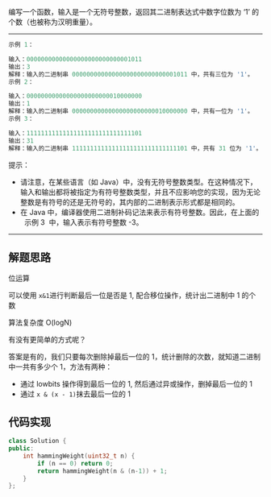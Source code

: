 编写一个函数，输入是一个无符号整数，返回其二进制表达式中数字位数为 ‘1’ 的个数（也被称为汉明重量）。

---

```cpp
示例 1：

输入：00000000000000000000000000001011
输出：3
解释：输入的二进制串 00000000000000000000000000001011 中，共有三位为 '1'。
示例 2：

输入：00000000000000000000000010000000
输出：1
解释：输入的二进制串 00000000000000000000000010000000 中，共有一位为 '1'。
示例 3：

输入：11111111111111111111111111111101
输出：31
解释：输入的二进制串 11111111111111111111111111111101 中，共有 31 位为 '1'。
```

提示：

- 请注意，在某些语言（如 Java）中，没有无符号整数类型。在这种情况下，输入和输出都将被指定为有符号整数类型，并且不应影响您的实现，因为无论整数是有符号的还是无符号的，其内部的二进制表示形式都是相同的。
- 在 Java 中，编译器使用二进制补码记法来表示有符号整数。因此，在上面的   示例 3  中，输入表示有符号整数 -3。

---

## 解题思路

位运算

可以使用 `x&1`进行判断最后一位是否是 1, 配合移位操作，统计出二进制中 1 的个数

算法复杂度 O(logN)

有没有更简单的方式呢？

答案是有的，我们只要每次删除掉最后一位的 1，统计删除的次数，就知道二进制中一共有多少个 1，方法有两种：

- 通过 lowbits 操作得到最后一位的 1, 然后通过异或操作，删掉最后一位的 1
- 通过 `x & (x - 1)`抹去最后一位的 1

## 代码实现

```cpp
class Solution {
public:
    int hammingWeight(uint32_t n) {
        if (n == 0) return 0;
        return hammingWeight(n & (n-1)) + 1;
    }
};
```
